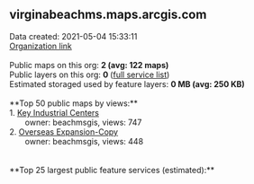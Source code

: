 <h2>virginabeachms.maps.arcgis.com</h2> Data created: 2021-05-04 15:33:11 <br /><a target='new' href='https://virginabeachms.maps.arcgis.com'>Organization link</a><br /><br />Public maps on this org: <b>2 (avg: 122 maps)</b><br />Public layers on this org: <b>0 </b>(<a target='new' href='https://services.arcgis.com/JR5V2hFEQ4g51FNc/ArcGIS/rest/services'>full service list</a>)<br />Estimated storaged used by feature layers: <b>0 MB (avg: 250 KB)</b><br /><br />**Top 50 public maps by views:**<br />  1. <a target='new' href='https://www.arcgis.com/home/item.html?id=d016be27756a435f87bedde542f54038'>Key Industrial Centers</a> <br />  &nbsp;&nbsp;&nbsp;&nbsp; &nbsp;&nbsp;owner: beachmsgis, views: 747<br />  2. <a target='new' href='https://www.arcgis.com/home/item.html?id=030663c80b94498b819bd0b6dda4487c'>Overseas Expansion-Copy</a> <br />  &nbsp;&nbsp;&nbsp;&nbsp; &nbsp;&nbsp;owner: beachmsgis, views: 448<br /><br /><br />**Top 25 largest public feature services (estimated):**<br />